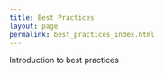 ```yaml
---
title: Best Practices
layout: page
permalink: best_practices_index.html
---
```


Introduction to best practices
